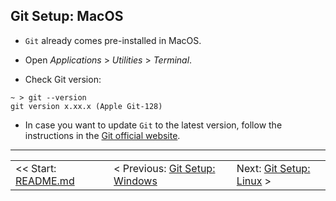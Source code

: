 ## Git Setup: MacOS

- `Git` already comes pre-installed in MacOS.

- Open *Applications* > *Utilities* > *Terminal*.

- Check Git version:

```shell
~ > git --version
git version x.xx.x (Apple Git-128)
```
- In case you want to update `Git` to the latest version, follow the instructions in the [Git official website](https://git-scm.com/download/mac).

<hr>

<table align="center">
   <tbody>
      <tr>
        <td>
            << Start: <a href="/README.md">README.md</a>
        </td>
        <td>
            < Previous: <a href="/assets/s2/ch04.md">Git Setup: Windows</a>
        </td>
        <td>
            Next: <a href="/assets/s2/ch06.md">Git Setup: Linux</a> >
        </td>
      </tr>
   </tbody>
</table>